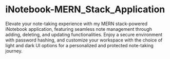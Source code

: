 # iNotebook-MERN_Stack_Application
 Elevate your note-taking experience with my MERN stack-powered iNotebook application, featuring seamless note management through adding, deleting, and updating functionalities. Enjoy a secure environment with password hashing, and customize your workspace with the choice of light and dark UI options for a personalized and protected note-taking journey.
